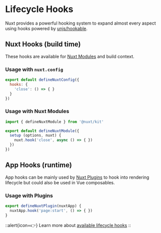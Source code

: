 # Lifecycle Hooks

Nuxt provides a powerful hooking system to expand almost every aspect using hooks powered by [unjs/hookable](https://github.com/unjs/hookable).

## Nuxt Hooks (build time)

These hooks are available for [Nuxt Modules](/guide/going-further/modules) and build context.

### Usage with `nuxt.config`

```js [nuxt.config]
export default defineNuxtConfig({
  hooks: {
    'close': () => { }
  }
})
```

### Usage with Nuxt Modules

```js
import { defineNuxtModule } from '@nuxt/kit'

export default defineNuxtModule({
  setup (options, nuxt) {
    nuxt.hook('close', async () => { })
  })
})
```

## App Hooks (runtime)

App hooks can be mainly used by [Nuxt Plugins](/guide/directory-structure/plugins) to hook into rendering lifecycle but could also be used in Vue composables.

### Usage with Plugins

```js [plugins/test.ts]
export defineNuxtPlugin(nuxtApp) {
  nuxtApp.hook('page:start', () => { })
}
```

::alert{icon=👉}
Learn more about  [available lifecycle hooks](/api/advanced/hooks)
::
